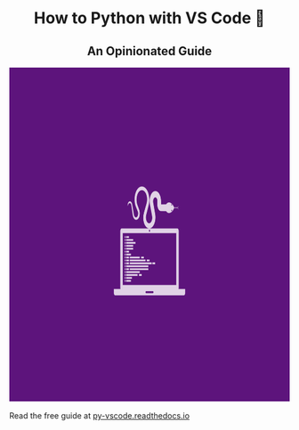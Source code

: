<div align="center">

# How to Python with VS Code 🦄

## An Opinionated Guide

<img src="/ext/logo.png" width="900" height="600">
</div>

Read the free guide at [py-vscode.readthedocs.io](py-vscode.readthedocs.io)
